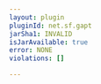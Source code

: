 ```yaml
---
layout: plugin
pluginId: net.sf.gapt
jarSha1: INVALID
isJarAvailable: true
error: NONE
violations: []

---
```

